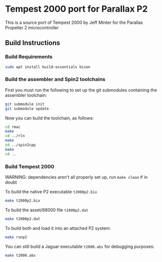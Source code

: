 # Tempest 2000 port for Parallax P2

This is a source port of Tempest 2000 by Jeff Minter for the Parallax Propeller 2 microcontroller



## Build Instructions

### Build Requirements
```sh
sudo apt install build-essentials bison
```

### Build the assembler and Spin2 toolchains

First you must run the following to set up the git submodules containing the assembler toolchain:

```sh
git submodule init
git submodule update
```

Now you can build the toolchain, as follows:

```sh
cd rmac
make
cd ../rln
make 
cd ../spin2cpp
make 
cd ..
```

### Build Tempest 2000

WARNING: dependencies aren't all properly set up, run `make clean` if in doubt

To build the native P2 executable `t2000p2.bix`
```sh
make t2000p2.bix
```

To build the asset/68000 file `t2000p2.dat`
```sh
make t2000p2.dat
```

To build both and load it into an attached P2 system:
```sh
make runp2
```

You can still build a Jaguar executable `t2000.abs` for debugging purposes:
```sh
make t2000.abs
```
